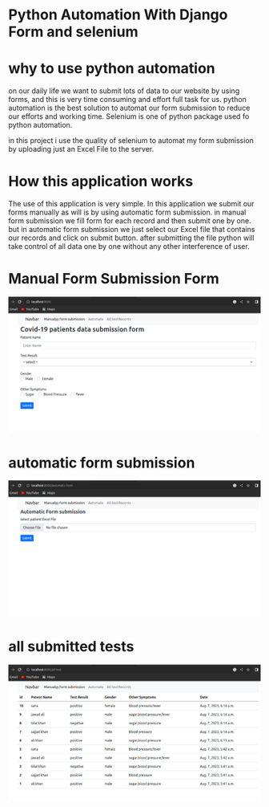 # Python Automation With Django Form and selenium

# why to use python automation
on our daily life we want to submit lots of data to our website by using forms, and this is very time consuming and effort full task for us. python automation is the best solution to automat our form submission to reduce our efforts and working time. Selenium is one of python package used fo python automation. 

in this project i use the quality of selenium to automat my form submission by uploading just an Excel File to the server.

# How this application works

The use of this application is very simple. In this application we submit our forms manually as will is by using automatic form submission. in manual form submission we fill form for each record and then submit one by one. but in automatic form submission we just select our Excel file that contains our records and click on submit button. after submitting the file python will take control of all data one by one without any other interference of user.

# Manual Form Submission Form
![Screenshot](media/1.png)

# automatic form submission
![Screenshot](media/autoform.png)

# all submitted tests 
![Screenshot](media/tests.png)

 